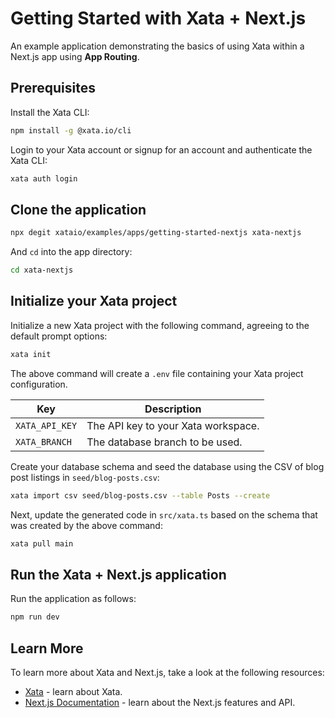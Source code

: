 # Getting Started with Xata + Next.js

An example application demonstrating the basics of using Xata within a Next.js app using **App Routing**.

## Prerequisites

Install the Xata CLI:

```sh
npm install -g @xata.io/cli
```

Login to your Xata account or signup for an account and authenticate the Xata CLI:

```sh
xata auth login
```

## Clone the application

```bash
npx degit xataio/examples/apps/getting-started-nextjs xata-nextjs
```

And `cd` into the app directory:

```sh
cd xata-nextjs
```

## Initialize your Xata project

Initialize a new Xata project with the following command, agreeing to the default prompt options:

```sh
xata init
```

The above command will create a `.env` file containing your Xata project configuration.

| Key            | Description                         |
| -------------- | ----------------------------------- |
| `XATA_API_KEY` | The API key to your Xata workspace. |
| `XATA_BRANCH`  | The database branch to be used.     |

Create your database schema and seed the database using the CSV of blog post listings in `seed/blog-posts.csv`:

```sh
xata import csv seed/blog-posts.csv --table Posts --create
```

Next, update the generated code in `src/xata.ts` based on the schema that was created by the above command:

```sh
xata pull main
```

## Run the Xata + Next.js application

Run the application as follows:

```sh
npm run dev
```

## Learn More

To learn more about Xata and Next.js, take a look at the following resources:

- [Xata](https://xata.io/docs) - learn about Xata.
- [Next.js Documentation](https://nextjs.org/docs) - learn about the Next.js features and API.
